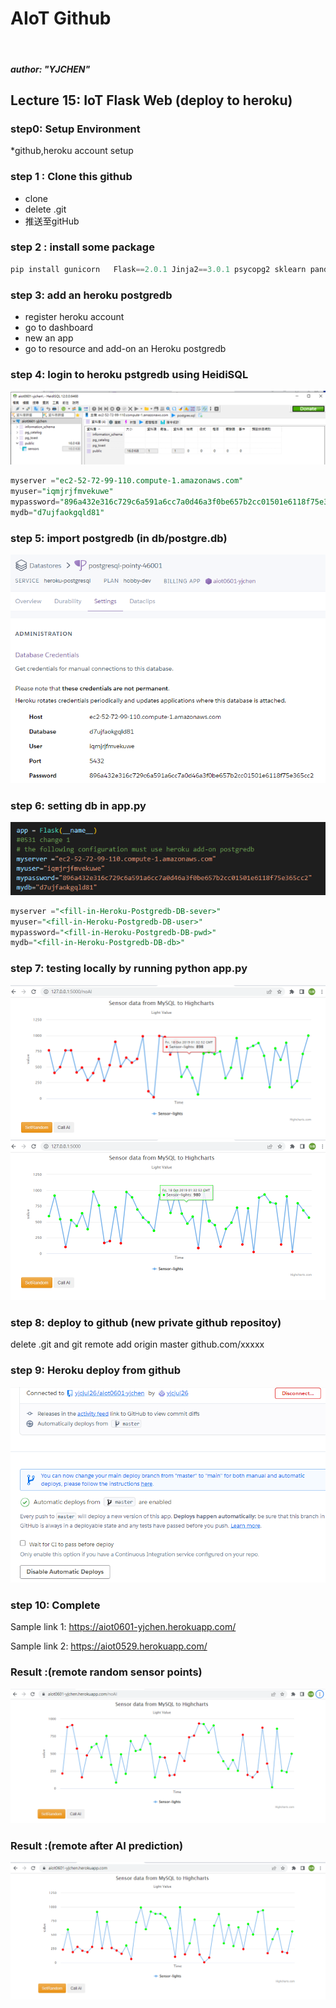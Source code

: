 # AIoT Github
<br>  

##### author: "YJCHEN"

## Lecture 15: IoT Flask Web (deploy to heroku)

### step0: Setup Environment
*github,heroku account setup

### step 1 : Clone this github     

* clone  
* delete .git  
* 推送至gitHub




### step 2 : install some package


```python
pip install gunicorn   Flask==2.0.1 Jinja2==3.0.1 psycopg2 sklearn pandas  numpy 
```

### step 3: add an heroku postgredb

* register heroku account
* go to dashboard
* new an app
* go to resource and add-on an Heroku postgredb

### step 4: login to heroku pstgredb using HeidiSQL  

![image](/img/1.PNG) 


```sql
myserver ="ec2-52-72-99-110.compute-1.amazonaws.com"  
myuser="iqmjrjfmvekuwe"  
mypassword="896a432e316c729c6a591a6cc7a0d46a3f0be657b2cc01501e6118f75e365cc2"  
mydb="d7ujfaokgqld81"  

```
### step 5: import postgredb (in db/postgre.db)   

![image](/img/4.PNG)
   

### step 6: setting db in app.py  

![image](/img/5.PNG)   

```sql
myserver ="<fill-in-Heroku-Postgredb-DB-sever>"
myuser="<fill-in-Heroku-Postgredb-DB-user>"
mypassword="<fill-in-Heroku-Postgredb-DB-pwd>"
mydb="<fill-in-Heroku-Postgredb-DB-db>"

```
### step 7: testing locally by running python app.py   

![image](/img/2.PNG) 
![image](/img/3.PNG)   

### step 8: deploy to github (new private github repositoy)

delete .git and git remote add origin master github.com/xxxxx


### step 9: Heroku deploy from github
![image](/img/6.PNG)  

### step 10: Complete



Sample link 1:
https://aiot0601-yjchen.herokuapp.com/

Sample link 2: 
https://aiot0529.herokuapp.com/


### Result :(remote random sensor points)
![image](/img/8.PNG)



### Result :(remote after AI prediction)   

![image](/img/7.PNG)
